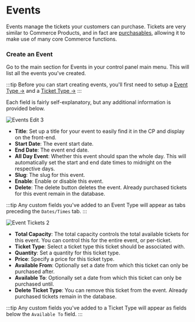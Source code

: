 # Events

Events manage the tickets your customers can purchase. Tickets are very similar to Commerce Products, and in fact are [purchasables](https://craftcommerce.com/docs/purchasables), allowing it to make use of many core Commerce functions.

### Create an Event

Go to the main section for Events in your control panel main menu. This will list all the events you've created.

:::tip
Before you can start creating events, you'll first need to setup a [Event Type →](/craft-plugins/events/docs/feature-tour/event-types) and a [Ticket Type →](/craft-plugins/events/docs/feature-tour/ticket-types)
:::

Each field is fairly self-explanatory, but any additional information is provided below.

![Events Edit 3](/uploads/plugins/events/events-edit-3.png)

- **Title**: Set up a title for your event to easily find it in the CP and display on the front-end.
- **Start Date**: The event start date.
- **End Date**: The event end date.
- **All Day Event**: Whether this event should span the whole day. This will automatically set the start and end date times to midnight on the respective days.
- **Slug**: The slug for this event.
- **Enable**: Enable or disable this event.
- **Delete**: The delete button deletes the event. Already purchased tickets for this event remain in the database.

:::tip
Any custom fields you've added to an Event Type will appear as tabs preceding the `Dates/Times` tab.
:::

![Event Tickets 2](/uploads/plugins/events/event-tickets-2.png)

- **Total Capacity**: The total capacity controls the total available tickets for this event. You can control this for the entire event, or per-ticket.
- **Ticket Type**: Select a ticket type this ticket should be associated with.
- **Quantity**: Set a quantity for this ticket type.
- **Price**: Specify a price for this ticket type.
- **Available From**: Optionally set a date from which this ticket can only be purchased after.
- **Available To**: Optionally set a date from which this ticket can only be purchased until.
- **Delete Ticket Type**: You can remove this ticket from the event. Already purchased tickets remain in the database.

:::tip
Any custom fields you've added to a Ticket Type will appear as fields below the `Available To` field.
:::
